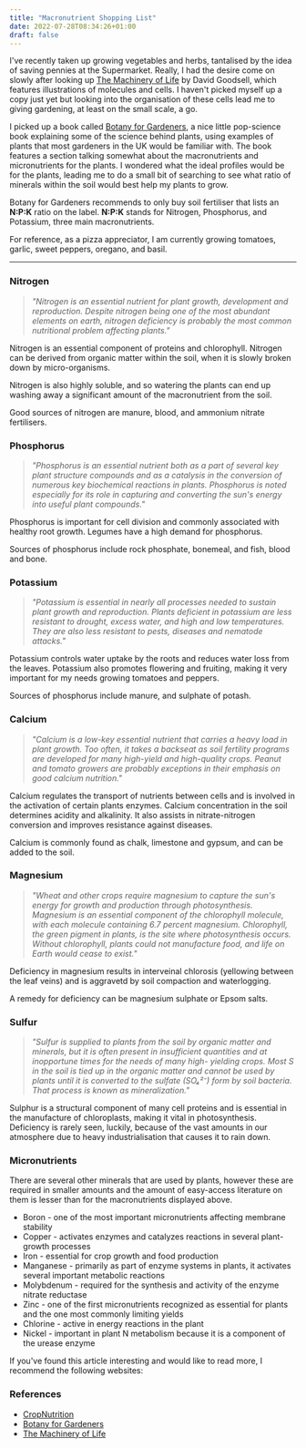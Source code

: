 ```yaml
---
title: "Macronutrient Shopping List"
date: 2022-07-28T08:34:26+01:00
draft: false
---
```


I've recently taken up growing vegetables and herbs, tantalised by the idea of saving pennies at the Supermarket. Really, I had the desire come on slowly after looking up [The Machinery of Life](https://link.springer.com/book/10.1007/978-0-387-84925-6) by David Goodsell, which features illustrations of molecules and cells. I haven't picked myself up a copy just yet but looking into the organisation of these cells lead me to giving gardening, at least on the small scale, a go.

I picked up a book called [Botany for Gardeners](https://shop.rhs.org.uk/books/general-gardening/beginners-guides/rhs-botany-for-gardeners), a nice little pop-science book explaining some of the science behind plants, using examples of plants that most gardeners in the UK would be familiar with. The book features a section talking somewhat about the macronutrients and micronutrients for the plants. I wondered what the ideal profiles would be for the plants, leading me to do a small bit of searching to see what ratio of minerals within the soil would best help my plants to grow.

Botany for Gardeners recommends to only buy  soil fertiliser that lists an **N:P:K** ratio on the label. **N:P:K** stands for Nitrogen, Phosphorus, and Potassium, three main macronutrients.  

For reference, as a pizza appreciator, I am currently growing tomatoes, garlic, sweet peppers, oregano, and basil.

---

### Nitrogen
>*"Nitrogen is an essential nutrient for plant growth, development and reproduction. Despite nitrogen being one of the most abundant elements on earth, nitrogen deficiency is probably the most common nutritional problem affecting plants."*

Nitrogen is an essential component of proteins and chlorophyll. Nitrogen can be derived from organic matter within the soil, when it is slowly broken down by micro-organisms. 

Nitrogen is also highly soluble, and so watering the plants can end up washing away a significant amount of the macronutrient from the soil. 

Good sources of nitrogen are manure, blood, and ammonium nitrate fertilisers.

### Phosphorus

>*"Phosphorus is an essential nutrient both as a part of several key plant structure compounds and as a catalysis in the conversion of numerous key biochemical reactions in plants. Phosphorus is noted especially for its role in capturing and converting the sun's energy into useful plant compounds."*

Phosphorus is important for cell division and commonly associated with healthy root growth. Legumes have a high demand for phosphorus. 

Sources of phosphorus include rock phosphate, bonemeal, and fish, blood and bone.

### Potassium

>*"Potassium is essential in nearly all processes needed to sustain plant growth and reproduction. Plants deficient in potassium are less resistant to drought, excess water, and high and low temperatures. They are also less resistant to pests, diseases and nematode attacks."*

Potassium controls water uptake by the roots and reduces water loss from the leaves. Potassium also promotes flowering and fruiting, making it very important for my needs growing tomatoes and peppers. 

Sources of phosphorus include manure, and sulphate of potash.

### Calcium
>*"Calcium is a low-key essential nutrient that carries a heavy load in plant growth. Too often, it takes a backseat as soil fertility programs are developed for many high-yield and high-quality crops. Peanut and tomato growers are probably exceptions in their emphasis on good calcium nutrition."*

Calcium regulates the transport of nutrients between cells and is involved in the activation of certain plants enzymes. Calcium concentration in the soil determines acidity and alkalinity. It also assists in nitrate-nitrogen conversion and improves resistance against diseases.

Calcium is commonly found as chalk, limestone and gypsum, and can be added to the soil.


### Magnesium

>*"Wheat and other crops require magnesium to capture the sun's energy for growth and production through photosynthesis. Magnesium is an essential component of the chlorophyll molecule, with each molecule containing 6.7 percent magnesium. Chlorophyll, the green pigment in plants, is the site where photosynthesis occurs. Without chlorophyll, plants could not manufacture food, and life on Earth would cease to exist."*

Deficiency in magnesium results in interveinal chlorosis (yellowing between the leaf veins) and is aggravetd by soil compaction and waterlogging. 

A remedy for deficiency can be magnesium sulphate or Epsom salts.

### Sulfur
>*"Sulfur is supplied to plants from the soil by organic matter and minerals, but it is often present in insufficient quantities and at inopportune times for the needs of many high- yielding crops. Most S in the soil is tied up in the organic matter and cannot be used by plants until it is converted to the sulfate (SO₄²⁻) form by soil bacteria. That process is known as mineralization."*

Sulphur is a structural component of many cell proteins and is essential in the manufacture of chloroplasts, making it vital in photosynthesis. Deficiency is rarely seen, luckily, because of the vast amounts in our atmosphere due to heavy industrialisation that causes it to rain down.

### Micronutrients
There are several other minerals that are used by plants, however these are required in smaller amounts and the amount of easy-access literature on them is lesser than for the macronutrients displayed above. 

- Boron - one of the most important micronutrients affecting membrane stability
- Copper - activates enzymes and catalyzes reactions in several plant-growth processes
- Iron - essential for crop growth and food production
- Manganese - primarily as part of enzyme systems in plants, it activates several important metabolic reactions
- Molybdenum - required for the synthesis and activity of the enzyme nitrate reductase
- Zinc - one of the first micronutrients recognized as essential for plants and the one most commonly limiting yields
- Chlorine -  active in energy reactions in the plant
- Nickel -  important in plant N metabolism because it is a component of the urease enzyme

If you've found this article interesting and would like to read more, I recommend the following websites:

### References
- [CropNutrition](https://www.cropnutrition.com//)
- [Botany for Gardeners](https://shop.rhs.org.uk/books/general-gardening/beginners-guides/rhs-botany-for-gardeners)
- [The Machinery of Life](https://link.springer.com/book/10.1007/978-0-387-84925-6)